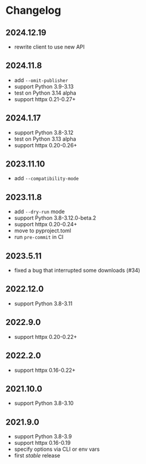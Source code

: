 # Changelog

## 2024.12.19
* rewrite client to use new API

## 2024.11.8
* add `--omit-publisher`
* support Python 3.9-3.13
* test on Python 3.14 alpha
* support httpx 0.21-0.27+

## 2024.1.17
* support Python 3.8-3.12
* test on Python 3.13 alpha
* support httpx 0.20-0.26+

## 2023.11.10
* add `--compatibility-mode`

## 2023.11.8
* add `--dry-run` mode
* support Python 3.8-3.12.0-beta.2
* support httpx 0.20-0.24+
* move to pyproject.toml
* run `pre-commit` in CI

## 2023.5.11
* fixed a bug that interrupted some downloads (#34)

## 2022.12.0
* support Python 3.8-3.11

## 2022.9.0
* support httpx 0.20-0.22+

## 2022.2.0
* support httpx 0.16-0.22+

## 2021.10.0
* support Python 3.8-3.10

## 2021.9.0
* support Python 3.8-3.9
* support httpx 0.16-0.19
* specify options via CLI or env vars
* first _stable_ release
